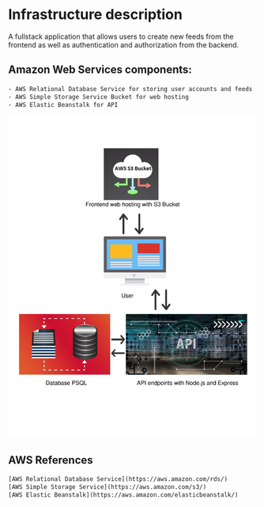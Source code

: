 # Infrastructure description

<p>A fullstack application that allows users to create new feeds from the frontend as well as authentication and authorization from the backend.</p>

## Amazon Web Services components:
    - AWS Relational Database Service for storing user accounts and feeds
    - AWS Simple Storage Service Bucket for web hosting
    - AWS Elastic Beanstalk for API    

<img title="Infrastructure" src="Infrastructure.png">

## AWS References
    [AWS Relational Database Service](https://aws.amazon.com/rds/)
    [AWS Simple Storage Service](https://aws.amazon.com/s3/)
    [AWS Elastic Beanstalk](https://aws.amazon.com/elasticbeanstalk/)
